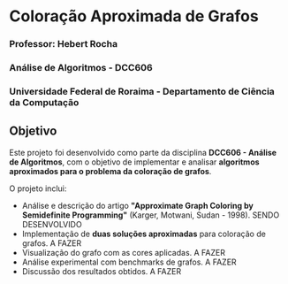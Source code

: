 # Coloração Aproximada de Grafos

### Professor: Hebert Rocha  
### Análise de Algoritmos - DCC606
### Universidade Federal de Roraima - Departamento de Ciência da Computação  

## Objetivo

Este projeto foi desenvolvido como parte da disciplina **DCC606 - Análise de Algoritmos**, com o objetivo de implementar e analisar **algoritmos aproximados para o problema da coloração de grafos**.

O projeto inclui:
- Análise e descrição do artigo **"Approximate Graph Coloring by Semidefinite Programming"** (Karger, Motwani, Sudan - 1998). SENDO DESENVOLVIDO
- Implementação de **duas soluções aproximadas** para coloração de grafos. A FAZER
- Visualização do grafo com as cores aplicadas. A FAZER
- Análise experimental com benchmarks de grafos. A FAZER
- Discussão dos resultados obtidos. A FAZER
